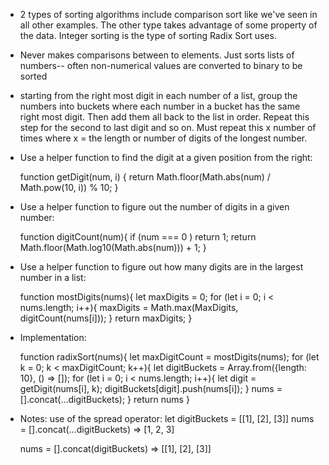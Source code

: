 - 2 types of sorting algorithms include comparison sort like we've seen in all other examples. The other type takes advantage of some property of the data. Integer sorting is the type of sorting Radix Sort uses.
- Never makes comparisons between to elements. Just sorts lists of numbers-- often non-numerical values are converted to binary to be sorted
- starting from the right most digit in each number of a list, group the numbers into buckets where each number in a bucket has the same right most digit. Then add them all back to the list in order. Repeat this step for the second to last digit and so on. Must repeat this x number of times where x = the length or number of digits of the longest number.


- Use a helper function to find the digit at a given position from the right:

    function getDigit(num, i) {
        return Math.floor(Math.abs(num) / Math.pow(10, i)) % 10;
    }

- Use a helper function to figure out the number of digits in a given number:

    function digitCount(num){
        if (num === 0 ) return 1;
        return Math.floor(Math.log10(Math.abs(num))) + 1;
    }
    
- Use a helper function to figure out how many digits are in the largest number in a list:

    function mostDigits(nums){
        let maxDigits = 0;
        for (let i = 0; i < nums.length; i++){
            maxDigits = Math.max(MaxDigits, digitCount(nums[i]));
        }
        return maxDigits;
    }

- Implementation:

    function radixSort(nums){
        let maxDigitCount = mostDigits(nums);
        for (let k = 0; k < maxDigitCount; k++){
            let digitBuckets = Array.from({length: 10}, () => []);
            for (let i = 0; i < nums.length; i++){
                let digit = getDigit(nums[i], k);
                digitBuckets[digit].push(nums[i]);
            }
            nums = [].concat(...digitBuckets);
        }
        return nums
    }



- Notes:
    use of the spread operator:
    let digitBuckets = [[1], [2], [3]]
    nums = [].concat(...digitBuckets)           => [1, 2, 3]

    nums = [].concat(digitBuckets)              => [[1], [2], [3]]

    